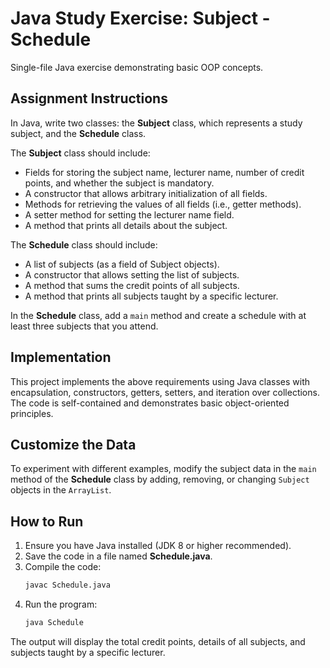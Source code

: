 # Java Study Exercise: Subject - Schedule

Single-file Java exercise demonstrating basic OOP concepts.  

## Assignment Instructions

In Java, write two classes: the **Subject** class, which represents a study subject, and the **Schedule** class.  

The **Subject** class should include:
- Fields for storing the subject name, lecturer name, number of credit points, and whether the subject is mandatory.  
- A constructor that allows arbitrary initialization of all fields.  
- Methods for retrieving the values of all fields (i.e., getter methods).  
- A setter method for setting the lecturer name field.  
- A method that prints all details about the subject.  

The **Schedule** class should include:
- A list of subjects (as a field of Subject objects).  
- A constructor that allows setting the list of subjects.  
- A method that sums the credit points of all subjects.  
- A method that prints all subjects taught by a specific lecturer.  

In the **Schedule** class, add a `main` method and create a schedule with at least three subjects that you attend.

## Implementation

This project implements the above requirements using Java classes with encapsulation, constructors, getters, setters, and iteration over collections.  
The code is self-contained and demonstrates basic object-oriented principles.

## Customize the Data

To experiment with different examples, modify the subject data in the `main` method of the **Schedule** class by adding, removing, or changing `Subject` objects in the `ArrayList`.

## How to Run

1. Ensure you have Java installed (JDK 8 or higher recommended).  
2. Save the code in a file named **Schedule.java**.  
3. Compile the code:  
   ```bash
   javac Schedule.java
   ```  
4. Run the program:  
   ```bash
   java Schedule
   ```  

The output will display the total credit points, details of all subjects, and subjects taught by a specific lecturer.
